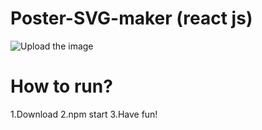 # Poster-SVG-maker (react js)
![Upload the image](http://i.imgur.com/W4fb1oD.png)
# How to run?
1.Download
2.npm start
3.Have fun!
